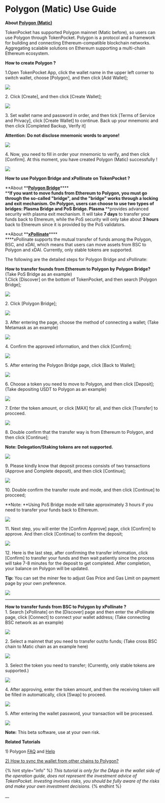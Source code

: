 # Polygon (Matic) Use Guide

**About **[**Polygon (Matic)**](https://polygon.technology)****

TokenPocket has supported Polygon mainnet (Matic before), so users can use Polygon through TokenPocket. Polygon is a protocol and a framework for building and connecting Ethereum-compatible blockchain networks. Aggregating scalable solutions on Ethereum supporting a multi-chain Ethereum ecosystem.



**How to create Polygon ?**

1.Open TokenPocket App, click the wallet name in the upper left corner to switch wallet, choose \[Polygon], and then click \[Add Wallet];

![](../../.gitbook/assets/hua-ban-1-kao-bei-2.png)

2\. Click \[Create], and then click \[Create Wallet];

![](../../.gitbook/assets/hua-ban-1-kao-bei-3.png)

3\. Set wallet name and password in order, and then tick \[Terms of Service and Privacy], click \[Create Wallet] to continue. Back up your mnemonic and then click \[Completed Backup, Verify it]

**Attention: Do not disclose mnemonic words to anyone!**

![](../../.gitbook/assets/hua-ban-1-kao-bei-4.png)

4\. Now, you need to fill in order your mnemonic to verify, and then click \[Confirm]. At this moment, you have created Polygon (Matic) successfully !

![](../../.gitbook/assets/hua-ban-1-kao-bei-5.png)



**How to use Polygon Bridge and xPollinate on TokenPocket ?**

**About **[**Polygon Bridge**](https://wallet.matic.network/bridge/)****\
****If you want to move funds from **Ethereum** to Polygon, you must go through the so-called "bridge", and the "bridge" works through a locking and exit mechanism. On Polygon, users can choose to use two types of bridges: **Plasma Bridge** and **PoS Bridge**. Plasma** **provides advanced security with plasma exit mechanism. It will take **7 days** to transfer your funds back to Etnereum, while the PoS security will only take about **3 hours** back to Etnereum since it is provided by the PoS validators. 

**About **[**xPollinate**](https://www.xpollinate.io)****\
****xPollinate supports the mutual transfer of funds among the Polygon, BSC, and xDAI, which means that users can move  assets from BSC to Polygon and xDAI. Currently, only stable tokens are supported. 

The following are the detailed steps for Polygon Bridge and xPollinate:

**How to transfer founds from Ethereum to Polygon by Polygon Bridge?** (Take PoS Bridge as an example)\
1.Click \[Discover] on the bottom of TokenPocket, and then search \[Polygon Bridge];

![](../../.gitbook/assets/b1.jpg)

2\. Click \[Polygon Bridge];

![](../../.gitbook/assets/b2.jpg)

3\. After entering the page, choose the method of connecting a wallet; (Take Metamask as an example)

![](../../.gitbook/assets/br1.jpg)

4\. Confirm the approved information, and then click \[Confirm];

![](../../.gitbook/assets/b3.jpg)

5\. After entering the Polygon Bridge page, click \[Back to Wallet];

![](../../.gitbook/assets/br3.jpg)

6\. Choose a token you need to move to Polygon, and then click \[Deposit]; (Take depositing USDT to Polygon as an example)

![](../../.gitbook/assets/b4.jpg)

7\. Enter the token amount, or click \[MAX] for all, and then click \[Transfer] to procceed.

![](../../.gitbook/assets/br4.jpg)

8\. Double confirm that the transfer way is from Ethereum to Polygon, and then click \[Continue];

**Note: Delegation/Staking tokens are not supported.**

![](../../.gitbook/assets/br5.jpg)

9\. Please kindly know that deposit process consists of two transactions (Approve and Complete deposit), and then click \[Continue];

![](../../.gitbook/assets/br6.jpg)

10\. Double confirm the transfer route and mode, and then click \[Continue] to procceed;

**Note: **Using PoS Bridge mode will take approximately 3 hours if you need to transfer your funds back to Ethereum.

![](../../.gitbook/assets/br7.jpg)

11\. Next step, you will enter the \[Confirm Approve] page, click \[Confirm] to approve. And then click \[Continue] to confirm the deposit;

![](../../.gitbook/assets/br10.jpg)

 12\. Here is the last step, after confirming the transfer information, click \[Confirm] to transfer your funds and then wait patiently since the process will take 7-8 minutes for the deposit to get completed. After completion, your balance on Polygon will be updated.

**Tip:** You can set the miner fee to adjust Gas Price and Gas Limit on payment page by your own preference.

![](../../.gitbook/assets/b12.jpg)

****

**How to transfer funds from BSC to Polygon by xPollinate ?** \
1\. Search \[xPollinate] on the \[Discover] page and then enter the xPollinate page, click \[Connect] to connect your wallet address; (Take connecting BSC network as an example) 

![](../../.gitbook/assets/op2.jpg)

2\. Select a mainnet that you need to transfer out/to funds; (Take cross BSC chain to Matic chain as an example here)

![](../../.gitbook/assets/op02.jpg)

3\. Select the token you need to transfer; (Currently, only stable tokens are supported.)

![](../../.gitbook/assets/op3.jpg)

4\. After approving, enter the token amount, and then the receiving token will be filled in automatically, click \[Swap] to proceed.

![](../../.gitbook/assets/op5.jpg)

5\. After entering the wallet password, your transaction will be processed.

![](../../.gitbook/assets/op7.png)

**Note:** This beta software, use at your own risk.



**Related Tutorials**

1\) Polygon [FAQ](https://docs.matic.network/docs/faq/wallet-bridge-faq) and [Help](https://polygon.technology/contact-us/)

[2) How to sync the wallet from other chains to Polygon?](https://tphelp.gitbook.io/en/wallet-management/how-to-sync-the-wallet)



{% hint style="info" %}
_This tutorial is only for the DApp in the wallet side of the operation guide, does not represent the investment advice of TokenPocket. Investing involves risks, you should be fully aware of the risks and make your own investment decisions._
{% endhint %}

__
